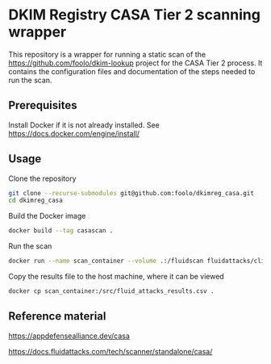 # DKIM Registry CASA Tier 2 scanning wrapper

This repository is a wrapper for running a static scan of the https://github.com/foolo/dkim-lookup project for the CASA Tier 2 process.
It contains the configuration files and documentation of the steps needed to run the scan.

## Prerequisites

Install Docker if it is not already installed. See https://docs.docker.com/engine/install/

## Usage

Clone the repository

```bash
git clone --recurse-submodules git@github.com:foolo/dkimreg_casa.git
cd dkimreg_casa
```

Build the Docker image

```bash
docker build --tag casascan .
```

Run the scan

```bash
docker run --name scan_container --volume .:/fluidscan fluidattacks/cli:amd64 skims scan /fluidscan/fluidconfig.yaml
```

Copy the results file to the host machine, where it can be viewed

```bash
docker cp scan_container:/src/fluid_attacks_results.csv .
```

## Reference material

https://appdefensealliance.dev/casa

https://docs.fluidattacks.com/tech/scanner/standalone/casa/
